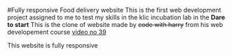 #Fully responsive Food delivery website
This is the first web development  project assigned to me to test my skills in the klic incubation lab in the **Dare to start**
This is the clone of website made by ~~code with harry~~ from  his web developement course   [video no 39](https://www.youtube.com/watch?v=8KVrdL0VcAk&t) 

This website is fully responsive
